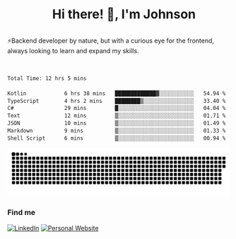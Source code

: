 <div id="user-content-toc">
  <ul align="center">
    <summary><h1 style="display: inline-block">Hi there! 👋, I'm Johnson</h1></summary>
  </ul>
</div>

⚡Backend developer by nature, but with a curious eye for the frontend, always looking to learn and expand my skills.

<br>


<!--START_SECTION:waka-->

```txt
Total Time: 12 hrs 5 mins

Kotlin            6 hrs 38 mins   █████████████▓░░░░░░░░░░░   54.94 %
TypeScript        4 hrs 2 mins    ████████▒░░░░░░░░░░░░░░░░   33.40 %
C#                29 mins         █░░░░░░░░░░░░░░░░░░░░░░░░   04.04 %
Text              12 mins         ▒░░░░░░░░░░░░░░░░░░░░░░░░   01.71 %
JSON              10 mins         ▒░░░░░░░░░░░░░░░░░░░░░░░░   01.49 %
Markdown          9 mins          ▒░░░░░░░░░░░░░░░░░░░░░░░░   01.33 %
Shell Script      6 mins          ▒░░░░░░░░░░░░░░░░░░░░░░░░   00.94 %
```

<!--END_SECTION:waka-->

<picture>
  <source  srcset="https://github.com/joshwambere/joshwambere/blob/output/github-contribution-grid-snake-dark.svg?palette=github-dark">
  <source  srcset="https://github.com/joshwambere/joshwambere/blob/output/github-contribution-grid-snake.svg">
  <img alt="github contribution grid snake animation" src="https://github.com/joshwambere/joshwambere/blob/output/github-contribution-grid-snake.svg">
</picture>

### Find me
<a href="https://www.linkedin.com/in/dusabe-johnson" target="_blank"><img src="https://img.shields.io/badge/LinkedIn-%230077B5.svg?&style=flat&logo=linkedin&logoColor=white" alt="LinkedIn"></a>
‎‎ [![Personal Website](https://img.shields.io/badge/visit-Johnsonis.me-blue)](https://johnsonis.me/)
